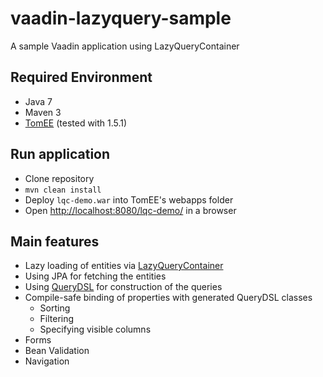 vaadin-lazyquery-sample
=======================

A sample Vaadin application using LazyQueryContainer

Required Environment
--------------------
* Java 7
* Maven 3
* [TomEE](http://tomee.apache.org/) (tested with 1.5.1)

Run application
---------------
* Clone repository
* `mvn clean install`
* Deploy `lqc-demo.war` into TomEE's webapps folder
* Open [http://localhost:8080/lqc-demo/](http://localhost:8080/lqc-demo/) in a browser

Main features
-------------
* Lazy loading of entities via [LazyQueryContainer](https://vaadin.com/directory#addon/lazy-query-container)
* Using JPA for fetching the entities
* Using [QueryDSL](http://www.querydsl.com/) for construction of the queries
* Compile-safe binding of properties with generated QueryDSL classes
  * Sorting
  * Filtering
  * Specifying visible columns
* Forms
* Bean Validation
* Navigation

